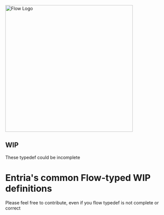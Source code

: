 <img
  alt="Flow Logo"
  src="https://raw.githubusercontent.com/flowtype/flow-typed/master/flow-typed-logo.png"
  width="400"
/>

## WIP

These typedef could be incomplete

# Entria's common Flow-typed WIP definitions

Please feel free to contribute, even if you flow typedef is not complete or correct
